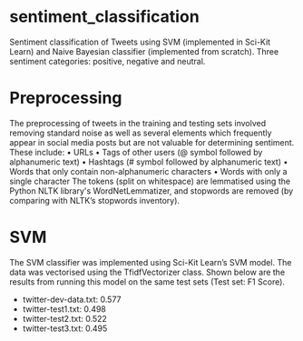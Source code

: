 # sentiment_classification
Sentiment classification of Tweets using SVM (implemented in Sci-Kit Learn) and Naive Bayesian classifier (implemented from scratch). Three sentiment categories: positive, negative and neutral.

# Preprocessing

The preprocessing of tweets in the training and testing sets involved removing standard
noise as well as several elements which frequently appear in social media posts but are
not valuable for determining sentiment. These include:
• URLs
• Tags of other users (@ symbol followed by alphanumeric text)
• Hashtags (# symbol followed by alphanumeric text)
• Words that only contain non-alphanumeric characters
• Words with only a single character
The tokens (split on whitespace) are lemmatised using the Python NLTK library's WordNetLemmatizer, and stopwords are removed (by comparing with NLTK’s stopwords inventory).

# SVM

The SVM classifier was implemented using Sci-Kit Learn’s SVM model. The data was vectorised using the TfidfVectorizer class.
Shown below are the results from running this model on the same test sets (Test set: F1 Score).

- twitter-dev-data.txt: 0.577
- twitter-test1.txt: 0.498
- twitter-test2.txt: 0.522
- twitter-test3.txt: 0.495


